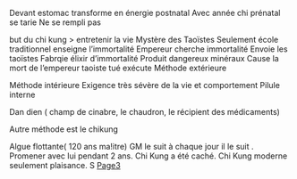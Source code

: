 Devant estomac transforme en énergie postnatal
Avec année chi prénatal se tarie
Ne se rempli pas

but du chi kung > entretenir la vie
Mystère des Taoïstes
Seulement école traditionnel enseigne l’immortalité
Empereur cherche immortalité
Envoie les taoïstes
Fabrqie élixir d’immortalité
Produit dangereux minéraux 
Cause la mort de l’empereur taoiste tué exécute
Méthode extérieure

Méthode intérieure
Exigence très sévère de la vie et comportement
Pilule interne

Dan dien ( champ de cinabre, le chaudron, le récipient des médicaments)

Autre méthode est le chikung

Algue flottante( 120 ans ma!itre)
GM le suit à chaque jour il le suit . Promener avec lui pendant 2 ans. 
Chi Kung a été caché.
Chi Kung moderne seulement plaisance. 
S
[Page3](2024-02-04-03.md)